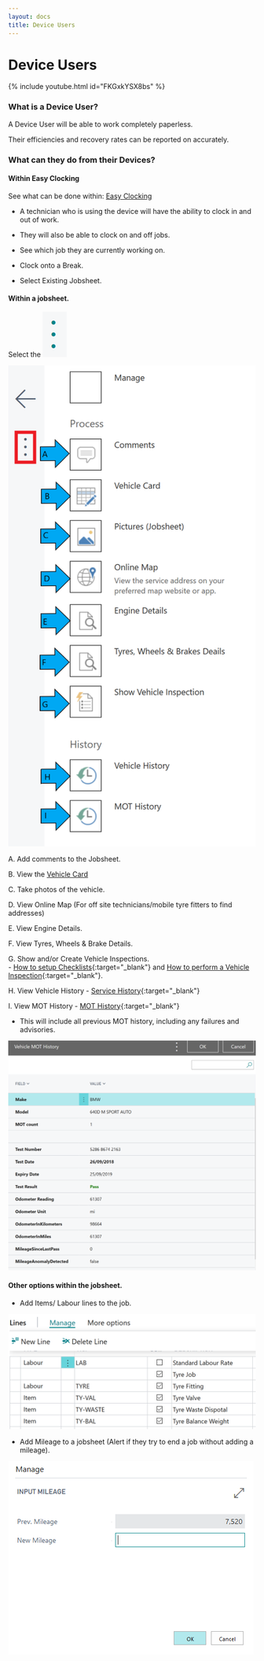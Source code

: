 ```yaml
---
layout: docs
title: Device Users
---
```


#   Device Users 

{% include youtube.html id="FKGxkYSX8bs" %}

### What is a Device User?

A Device User will be able to work completely paperless. 

Their efficiencies and recovery rates can be reported on accurately.

### What can they do from their Devices? 

####    Within Easy Clocking 

See what can be done within: [Easy Clocking](/docs/garagehive-easy-clocking.html "Easy Clocking")

* A technician who is using the device will have the ability to clock in and out of work. 

* They will also be able to clock on and off jobs.

*   See which job they are currently working on. 

*   Clock onto a Break. 

*   Select Existing Jobsheet. 

####    Within a jobsheet. 

Select the  ![](media/garagehive-device-user9.png)

![](media/garagehive-device-user10.png)

A.      Add comments to the Jobsheet. 

B.    View the [Vehicle Card](/docs/garagehive-vehicle-card.html "Vehicle Card")

C.  Take photos of the vehicle. 

D.  View Online Map (For off site technicians/mobile tyre fitters to find addresses)

E.  View Engine Details. 

F.  View Tyres, Wheels & Brake Details. 

G.  Show and/or Create Vehicle Inspections.<br> -   [How to setup Checklists](garagehive-checklist-how-to-create.html "How to setup Checklists in Garage Hive"){:target="_blank"} and [How to perform a Vehicle Inspection](garagehive-technicians-vehicle-inspections.html "How to perform a Vehicle Inspection"){:target="_blank"}.

H.  View Vehicle History - [ Service History](garagehive-how-to-view-service-history.html "Service History"){:target="_blank"}

I.  View MOT History - [MOT History](garagehive-how-to-view-service-history.html "Service History"){:target="_blank"}
-   This will include all previous MOT history, including any failures and advisories. 

![](media/garagehive-device-user11.png)

####    Other options within the jobsheet. 

*   Add Items/ Labour lines to the job. 

![](media/garagehive-device-user6.png)

*   Add Mileage to a jobsheet (Alert if they try to end a job without adding a mileage).

![](media/garagehive-device-user8.png)






